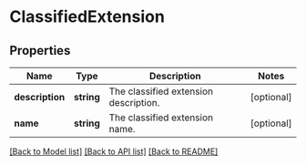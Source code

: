 # ClassifiedExtension

## Properties
Name | Type | Description | Notes
------------ | ------------- | ------------- | -------------
**description** | **string** | The classified extension description. | [optional] 
**name** | **string** | The classified extension name. | [optional] 

[[Back to Model list]](../../README.md#documentation-for-models) [[Back to API list]](../../README.md#documentation-for-api-endpoints) [[Back to README]](../../README.md)

